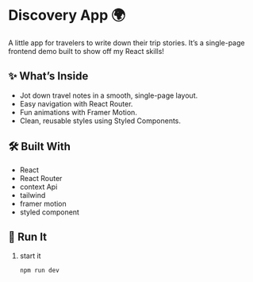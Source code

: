 # Discovery App 🌍

A little app for travelers to write down their trip stories. It’s a single-page frontend demo built to show off my React skills!

## ✨ What’s Inside
- Jot down travel notes in a smooth, single-page layout.
- Easy navigation with React Router.
- Fun animations with Framer Motion.
- Clean, reusable styles using Styled Components.

## 🛠️ Built With
- React
- React Router
- context Api
- tailwind
- framer motion
- styled component

## 🚀 Run It
1. start it

   `npm run dev`

